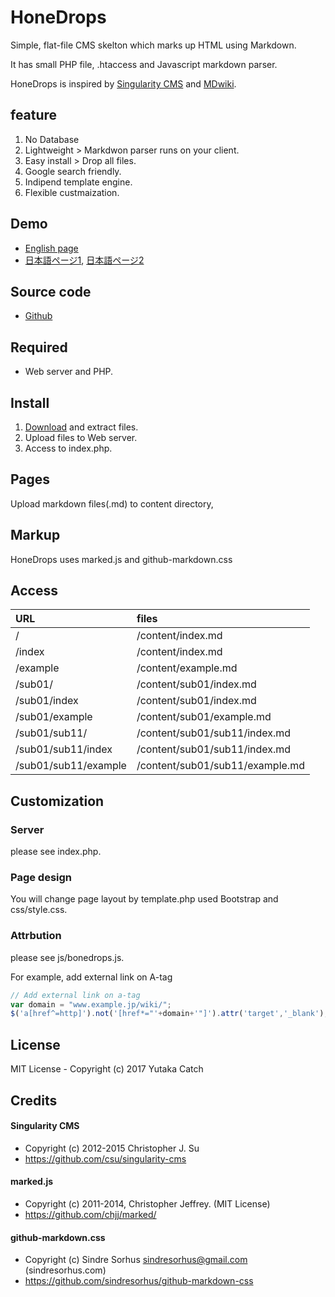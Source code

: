 # HoneDrops

Simple, flat-file CMS skelton which marks up HTML using Markdown.

It has small PHP file, .htaccess and Javascript markdown parser.

HoneDrops is inspired by [Singularity CMS](https://christopher.su/singularity-cms/) and [MDwiki](http://dynalon.github.io/mdwiki/#!index.md).

## feature

1. No Database
2. Lightweight > Markdwon parser runs on your client.
3. Easy install > Drop all files.
4. Google search friendly.
5. Indipend template engine.
6. Flexible custmaization.


## Demo

- [English page](https://www.catch.jp/honedrops/)
- [日本語ページ1](https://www.catch.jp/honedrops/index.ja), [日本語ページ2](https://www.catch.jp/wiki3/)

## Source code

- [Github](https://github.com/ycatch/HoneDrops)


## Required

- Web server and PHP.

## Install

1. [Download](https://github.com/ycatch/HoneDrops) and extract files.
2. Upload files to Web server.
3. Access to index.php.


## Pages

Upload markdown files(.md) to content directory,


## Markup

HoneDrops uses marked.js and github-markdown.css


## Access

|URL|files|
|:-----------|:------------|
|/|/content/index.md|
|/index|/content/index.md|
|/example|/content/example.md|
|/sub01/|/content/sub01/index.md|
|/sub01/index|/content/sub01/index.md|
|/sub01/example|/content/sub01/example.md|
|/sub01/sub11/|/content/sub01/sub11/index.md|
|/sub01/sub11/index|/content/sub01/sub11/index.md|
|/sub01/sub11/example|/content/sub01/sub11/example.md|


## Customization

### Server

please see index.php.


### Page design

You will change page layout by template.php used Bootstrap and css/style.css.


### Attrbution

please see js/bonedrops.js.

For example, add external link on A-tag

``` javascript
// Add external link on a-tag
var domain = "www.example.jp/wiki/";
$('a[href^=http]').not('[href*="'+domain+'"]').attr('target','_blank');
```


## License

 MIT License - Copyright (c) 2017 Yutaka Catch


## Credits

#### Singularity CMS
 - Copyright (c) 2012-2015 Christopher J. Su  
 - https://github.com/csu/singularity-cms

#### marked.js
 - Copyright (c) 2011-2014, Christopher Jeffrey. (MIT License)
 - https://github.com/chjj/marked/

#### github-markdown.css
 - Copyright (c) Sindre Sorhus <sindresorhus@gmail.com> (sindresorhus.com)
 - https://github.com/sindresorhus/github-markdown-css
